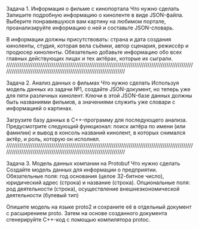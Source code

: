 Задача 1. Информация о фильме с кинопортала
Что нужно сделать
Запишите подробную информацию о киноленте в виде JSON-файла. Выберите понравившуюся вам картину на любимом портале, проанализируйте информацию о ней и составьте JSON-словарь.

В информации должны присутствовать: страна и дата создания киноленты, студия, которая вела съёмки, автор сценария, режиссёр и продюсер киноленты. Обязательно добавьте информацию обо всех главных действующих лицах и тех актёрах, которые их сыграли.
//////////////////////////////////////////////////////////////////////////////////////////////////////////////////////////////////////////////////////////////////



Задача 2. Анализ данных о фильмах
Что нужно сделать
Используя модель данных из задачи №1, создайте JSON-документ, но теперь уже для пяти различных кинолент. Ключи в этой JSON-базе данных должны быть названиями фильмов, а значениями служить уже словари с информацией о картинах.

Загрузите базу данных в C++-программу для последующего анализа. Предусмотрите следующий функционал: поиск актёра по имени (или фамилии) и вывод в консоль названий кинолент, в которых снимался актёр, и роль, которую он исполнял.
//////////////////////////////////////////////////////////////////////////////////////////////////////////////////////////////////////////////////////////////////



Задача 3. Модель данных компании на Protobuf
Что нужно сделать
Создайте модель данных для информации о предприятии. Обязательные поля: год основания (целое 32-битное число), юридический адрес (строка) и название (строка). Опциональные поля: род деятельности (строка), осуществление внешнеэкономической деятельности (булевый тип)

Опишите модель на языке proto2 и сохраните её в отдельный документ с расширением proto. Затем на основе созданного документа сгенерируйте C++-код с помощью компилятора protoc.
